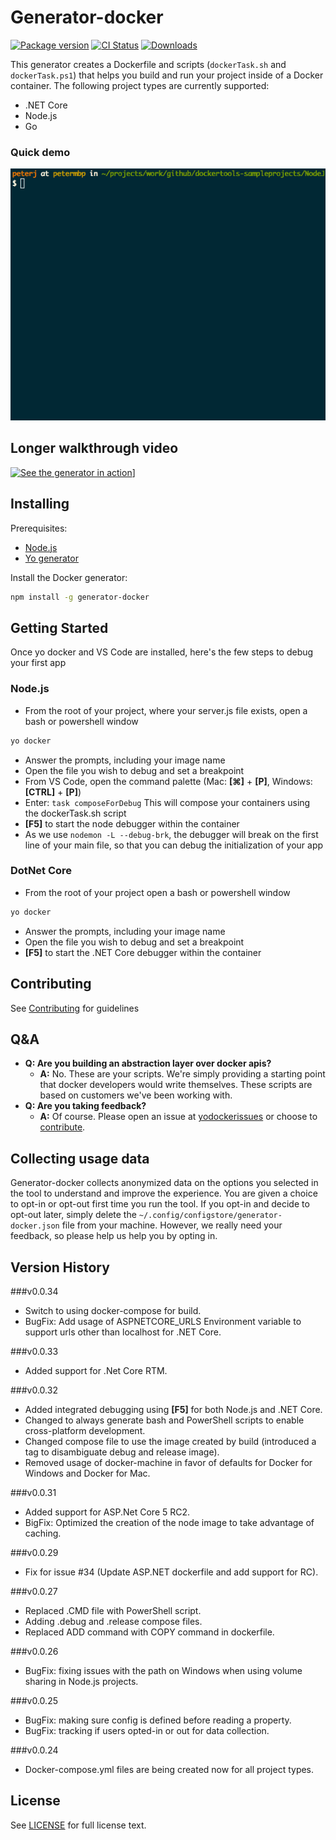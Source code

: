 # Generator-docker

[![Package version][npmVersionBadge]][npmLink]
[![CI Status][ciStatusBadge]][ciLink]
[![Downloads][npmDownloadsBadge]][npmLink]

This generator creates a Dockerfile and scripts (`dockerTask.sh` and `dockerTask.ps1`) that helps you build and run your project inside of a Docker container. The following project types are currently supported:
- .NET Core
- Node.js
- Go

### Quick demo
![nodejs-demo](images/nodejsdemo.gif)

## Longer walkthrough video
[![See the generator in action][yovideoScreenshot]][yovideo]]

## Installing

Prerequisites:
- [Node.js][nodejsSite]
- [Yo generator][yoSite]

Install the Docker generator:
```bash
npm install -g generator-docker
```

## Getting Started
Once yo docker and VS Code are installed, here's the few steps to debug your first app
### Node.js
- From the root of your project, where your server.js file exists, open a bash or powershell window
```bash
yo docker
```
- Answer the prompts, including your image name
- Open the file you wish to debug and set a breakpoint
- From VS Code, open the command palette (Mac: **[⌘]** + **[P]**, Windows: **[CTRL]** + **[P]**)
- Enter: `task composeForDebug` This will compose your containers using the dockerTask.sh script
- **[F5]** to start the node debugger within the container
- As we use `nodemon -L --debug-brk`, the debugger will break on the first line of your main file, so that you can debug the initialization of your app

### DotNet Core
- From the root of your project open a bash or powershell window
```bash
yo docker
```
- Answer the prompts, including your image name
- Open the file you wish to debug and set a breakpoint
- **[F5]** to start the .NET Core debugger within the container

## Contributing
See [Contributing][contributingLink] for guidelines

## Q&A
- **Q: Are you building an abstraction layer over docker apis?**
  - **A:** No. These are your scripts. We're simply providing a starting point that docker developers would write themselves. These scripts are based on customers we've been working with.
- **Q: Are you taking feedback?**
  - **A:** Of course. Please open an issue at [yodockerissues] or choose to [contribute][contributingLink].

## Collecting usage data
Generator-docker collects anonymized data on the options you selected in the tool to understand and improve the experience. You are given a choice to opt-in or opt-out first time you run the tool. If you opt-in and decide to opt-out later, simply delete the `~/.config/configstore/generator-docker.json` file from your machine.
However, we really need your feedback, so please help us help you by opting in.

## Version History
###v0.0.34
+ Switch to using docker-compose for build.
+ BugFix: Add usage of ASPNETCORE_URLS Environment variable to support urls other than localhost for .NET Core.

###v0.0.33
+ Added support for .Net Core RTM.

###v0.0.32
+ Added integrated debugging using **[F5]** for both Node.js and .NET Core.
+ Changed to always generate bash and PowerShell scripts to enable cross-platform development.
+ Changed compose file to use the image created by build (introduced a tag to disambiguate debug and release image).
+ Removed usage of docker-machine in favor of defaults for Docker for Windows and Docker for Mac.

###v0.0.31
+ Added support for ASP.Net Core 5 RC2.
+ BigFix: Optimized the creation of the node image to take advantage of caching.

###v0.0.29
+ Fix for issue #34 (Update ASP.NET dockerfile and add support for RC).

###v0.0.27
+ Replaced .CMD file with PowerShell script.
+ Adding .debug and .release compose files.
+ Replaced ADD command with COPY command in dockerfile.

###v0.0.26
+ BugFix: fixing issues with the path on Windows when using volume sharing in Node.js projects.

###v0.0.25
+ BugFix: making sure config is defined before reading a property.
+ BugFix: tracking if users opted-in or out for data collection.

###v0.0.24
+ Docker-compose.yml files are being created now for all project types.

## License
See [LICENSE][licenseLink] for full license text.

[licenseLink]:https://github.com/Microsoft/generator-docker/blob/master/LICENSE
[contributingLink]: https://github.com/Microsoft/generator-docker/blob/master/CONTRIBUTING.md
[npmLink]:https://www.npmjs.com/package/generator-docker
[npmVersionBadge]:https://img.shields.io/npm/v/generator-docker.svg
[npmDownloadsBadge]:https://img.shields.io/npm/dm/generator-docker.svg
[ciStatusBadge]:https://circleci.com/gh/Microsoft/generator-docker.svg?style=shield&circle-token=a1a705d77cd91720fdd8b021e17c41bbabc4b00d
[ciLink]: https://circleci.com/gh/Microsoft/generator-docker
[yovideo]: https://youtu.be/p1F-398z1_4
[yovideoScreenshot]: http://img.youtube.com/vi/p1F-398z1_4/0.jpg
[nodejsSite]: https://nodejs.org/en/
[yoSite]: http://yeoman.io/
[yodockerprototype]: https://github.com/SteveLasker/YoDockerComposePrototype
[yodockerissues]: https://github.com/SteveLasker/YoDockerComposePrototype/issues
